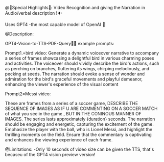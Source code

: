 @🌟Special Highlights🌟: 
Video Recognition and giving the Narration in Audio/verbal description !🔉

Uses GPT4 -the most capable model of OpenAI 🤩


@Description: 

GPT4-Vision-to-TTS-PDF-Query🚀🌟
example prompts:

Prompt1.=bird video:
Generate a dynamic voiceover narrative to accompany a series of frames showcasing a delightful bird in various charming poses and activities. The voiceover should vividly describe the bird's actions, such as perching on branches, fluttering its wings, chirping melodiously, and pecking at seeds. The narration should evoke a sense of wonder and admiration for the bird's graceful movements and playful demeanor, enhancing the viewer's experience of the visual content

Prompt2=Messi video:

These are frames from a series of a soccer game, DESCRIBE THE SEQUENCE OF IMAGES AS IF U ARE COMMENTING ON A SOCCER MATCH of what you see in the game , BUT IN THE CONINOUS MANNER OF IMAGES. The series lasts approximately {duration} seconds. The narration should be engaging and energetic, capturing the excitement of the game. Emphasize the player with the ball, who is Lionel Messi, and highlight the thrilling moments on the field. Ensure that the commentary is captivating and enhances the viewing experience of each frame.


@Limitations: 
-Only 10 seconds of video size can be given the TTS, that's becaseu of the GPT4 vision preview  version!
